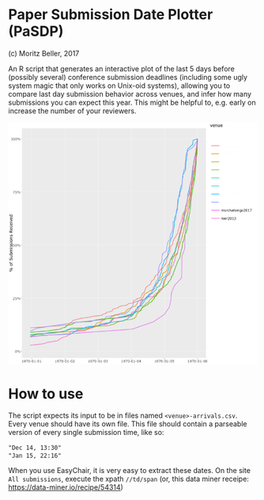 # Paper Submission Date Plotter (PaSDP)
(c) Moritz Beller, 2017

An R script that generates an interactive plot of the last 5 days before
(possibly several) conference submission deadlines (including some ugly system
magic that only works on Unix-oid systems), allowing you to compare last day 
submission behavior across venues, and infer how many submissions you can expect 
this year. This might be helpful to, e.g. early on increase the number of your
reviewers.

![Sample plot](sample-output.png)


# How to use
The script expects its input to be in files named `<venue>-arrivals.csv`. Every
venue should have its own file. This file should contain a parseable version of
every single submission time, like so:

```
"Dec 14, 13:30"
"Jan 15, 22:16"
```

When you use EasyChair, it is very easy to extract these dates. On the site
`All submissions`, execute the xpath `//td/span` (or, this data miner receipe:
https://data-miner.io/recipe/54314)
